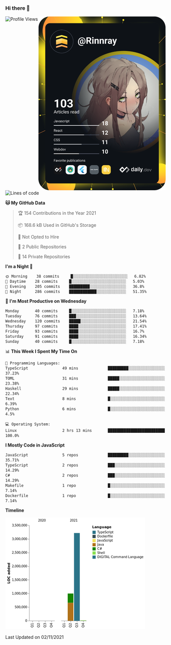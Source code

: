 ### Hi there 👋

<div align="left">
 <a href="https://app.daily.dev/Rinnray">
   <img 
        align="right"
        src="https://github.com/Rinnray/Rinnray/blob/main/devcard.svg" 
        width="400" 
        alt="Rinnray's Dev Card"/>
 </a>
</div>




<!--START_SECTION:waka-->
![Profile Views](http://img.shields.io/badge/Profile%20Views-0-blue)

![Lines of code](https://img.shields.io/badge/From%20Hello%20World%20I%27ve%20Written-4.2%20million%20lines%20of%20code-blue)

**🐱 My GitHub Data** 

> 🏆 154 Contributions in the Year 2021
 > 
> 📦 168.6 kB Used in GitHub's Storage 
 > 
> 🚫 Not Opted to Hire
 > 
> 📜 2 Public Repositories 
 > 
> 🔑 14 Private Repositories  
 > 
**I'm a Night 🦉** 

```text
🌞 Morning    38 commits     █░░░░░░░░░░░░░░░░░░░░░░░░   6.82% 
🌆 Daytime    28 commits     █░░░░░░░░░░░░░░░░░░░░░░░░   5.03% 
🌃 Evening    205 commits    █████████░░░░░░░░░░░░░░░░   36.8% 
🌙 Night      286 commits    ████████████░░░░░░░░░░░░░   51.35%

```
📅 **I'm Most Productive on Wednesday** 

```text
Monday       40 commits     █░░░░░░░░░░░░░░░░░░░░░░░░   7.18% 
Tuesday      76 commits     ███░░░░░░░░░░░░░░░░░░░░░░   13.64% 
Wednesday    120 commits    █████░░░░░░░░░░░░░░░░░░░░   21.54% 
Thursday     97 commits     ████░░░░░░░░░░░░░░░░░░░░░   17.41% 
Friday       93 commits     ████░░░░░░░░░░░░░░░░░░░░░   16.7% 
Saturday     91 commits     ████░░░░░░░░░░░░░░░░░░░░░   16.34% 
Sunday       40 commits     █░░░░░░░░░░░░░░░░░░░░░░░░   7.18%

```


📊 **This Week I Spent My Time On** 

```text
💬 Programming Languages: 
TypeScript               49 mins             █████████░░░░░░░░░░░░░░░░   37.23% 
TOML                     31 mins             █████░░░░░░░░░░░░░░░░░░░░   23.38% 
Haskell                  29 mins             █████░░░░░░░░░░░░░░░░░░░░   22.34% 
Text                     8 mins              █░░░░░░░░░░░░░░░░░░░░░░░░   6.39% 
Python                   6 mins              █░░░░░░░░░░░░░░░░░░░░░░░░   4.5%

💻 Operating System: 
Linux                    2 hrs 13 mins       █████████████████████████   100.0%

```

**I Mostly Code in JavaScript** 

```text
JavaScript               5 repos             █████████░░░░░░░░░░░░░░░░   35.71% 
TypeScript               2 repos             ███░░░░░░░░░░░░░░░░░░░░░░   14.29% 
C#                       2 repos             ███░░░░░░░░░░░░░░░░░░░░░░   14.29% 
Makefile                 1 repo              █░░░░░░░░░░░░░░░░░░░░░░░░   7.14% 
Dockerfile               1 repo              █░░░░░░░░░░░░░░░░░░░░░░░░   7.14%

```


**Timeline**

![Chart not found](https://raw.githubusercontent.com/Rinnray/Rinnray/main/charts/bar_graph.png) 


 Last Updated on 02/11/2021
<!--END_SECTION:waka-->


<!--
**Rinnray/Rinnray** is a ✨ _special_ ✨ repository because its `README.md` (this file) appears on your GitHub profile.

Here are some ideas to get you started:

- 🔭 I’m currently working on ...
- 🌱 I’m currently learning ...
- 👯 I’m looking to collaborate on ...
- 🤔 I’m looking for help with ...
- 💬 Ask me about ...
- 📫 How to reach me: ...
- 😄 Pronouns: ...
- ⚡ Fun fact: ...
-->
